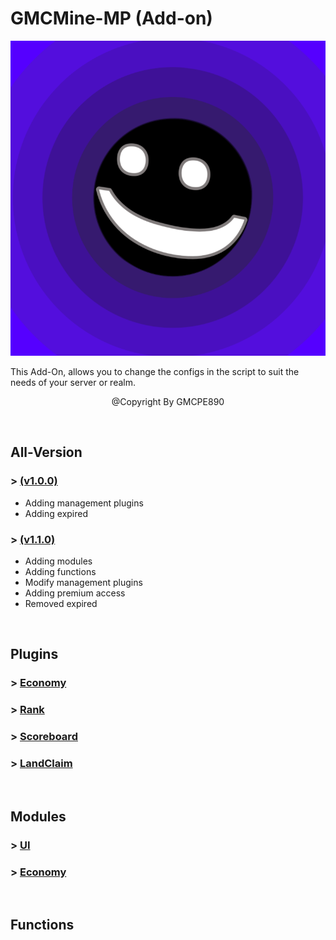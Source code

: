 # GMCMine-MP (Add-on)

![](./assets/img/pack_icon.png?raw=true)

This Add-On, allows you to change the configs in the
script to suit the needs of your server or realm.

<p align="center">@Copyright By GMCPE890</p>

<br />
<h2>All-Version</h2>
<h3>> <a href="./Version/GMCMine-MP%20(v1.0.0).md">(v1.0.0)</a></h3>

- <a>Adding management plugins</a>
- <a>Adding expired</a>

<h3>> <a href="./Version/GMCMine-MP%20(v1.1.0).md">(v1.1.0)</a></h3>

- <a>Adding modules</a>
- <a>Adding functions</a>
- <a>Modify management plugins</a>
- <a>Adding premium access</a>
- <a>Removed expired</a>

<br />
<h2>Plugins</h2>
<h3>> <a href="./Plugins/Economy">Economy</a></h3>
<h3>> <a href="./Not Found">Rank</a></h3>
<h3>> <a href="./Not Found">Scoreboard</a></h3>
<h3>> <a href="./Not Found">LandClaim</a></h3>

<br />
<h2>Modules</h2>
<h3>> <a href="./Not Found">UI</a></h3>
<h3>> <a href="./Not Found">Economy</a></h3>

<br />
<h2>Functions</h2>
